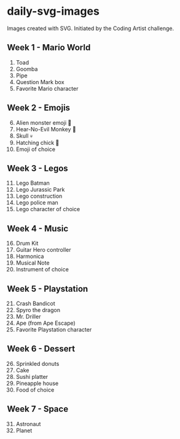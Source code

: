 # daily-svg-images
Images created with SVG. Initiated by the Coding Artist challenge.

## Week 1 - Mario World
1. Toad
2. Goomba
3. Pipe
4. Question Mark box
5. Favorite Mario character

## Week 2 - Emojis
6. Alien monster emoji 👾
7. Hear-No-Evil Monkey 🙉
8. Skull 💀
9. Hatching chick 🐣
10. Emoji of choice

## Week 3 - Legos
11. Lego Batman
12. Lego Jurassic Park
13. Lego construction
14. Lego police man
15. Lego character of choice

## Week 4 - Music
16. Drum Kit
17. Guitar Hero controller
18. Harmonica
19. Musical Note
20. Instrument of choice

## Week 5 - Playstation
21. Crash Bandicot
22. Spyro the dragon
23. Mr. Driller
24. Ape (from Ape Escape)
25. Favorite Playstation character

## Week 6 - Dessert
26. Sprinkled donuts
27. Cake
28. Sushi platter
29. Pineapple house
30. Food of choice

## Week 7 - Space
31. Astronaut
32. Planet
